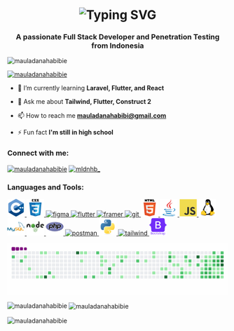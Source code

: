 <h1 align="center"><img src="https://readme-typing-svg.demolab.com?font=Fira+Code&size=30&pause=1000&center=true&vCenter=true&width=800&lines=Hi+%F0%9F%91%8B%2C+I'm+Mauladana+Habibie;Full+Stack+Developer+and+Penetration+Testing;Thanks+for+visiting+my+Github+account" alt="Typing SVG" /></h1>
<h3 align="center">A passionate Full Stack Developer and Penetration Testing from Indonesia</h3>
<p align="left"> <img src="https://komarev.com/ghpvc/?username=mauladanahabibie&label=Profile%20views&color=0e75b6&style=flat" alt="mauladanahabibie" /> </p>

<p align="left"> <a href="https://github.com/ryo-ma/github-profile-trophy"><img src="https://github-profile-trophy.vercel.app/?username=mauladanahabibie" alt="mauladanahabibie" /></a> </p>

- 🌱 I’m currently learning **Laravel, Flutter, and React**

- 💬 Ask me about **Tailwind, Flutter, Construct 2**

- 📫 How to reach me **mauladanahabibi@gmail.com**

- ⚡ Fun fact **I'm still in high school**

<h3 align="left">Connect with me:</h3>
<p align="left">
<a href="https://linkedin.com/in/mauladanahabibie" target="blank"><img align="center" src="https://raw.githubusercontent.com/rahuldkjain/github-profile-readme-generator/master/src/images/icons/Social/linked-in-alt.svg" alt="mauladanahabibie" height="30" width="40" /></a>
<a href="https://instagram.com/mldnhb_" target="blank"><img align="center" src="https://raw.githubusercontent.com/rahuldkjain/github-profile-readme-generator/master/src/images/icons/Social/instagram.svg" alt="mldnhb_" height="30" width="40" /></a>
</p>

<h3 align="left">Languages and Tools:</h3>
<p align="left"> <a href="https://www.w3schools.com/cpp/" target="_blank" rel="noreferrer"> <img src="https://raw.githubusercontent.com/devicons/devicon/master/icons/cplusplus/cplusplus-original.svg" alt="cplusplus" width="40" height="40"/> </a> <a href="https://www.w3schools.com/css/" target="_blank" rel="noreferrer"> <img src="https://raw.githubusercontent.com/devicons/devicon/master/icons/css3/css3-original-wordmark.svg" alt="css3" width="40" height="40"/> </a> <a href="https://www.figma.com/" target="_blank" rel="noreferrer"> <img src="https://www.vectorlogo.zone/logos/figma/figma-icon.svg" alt="figma" width="40" height="40"/> </a> <a href="https://flutter.dev" target="_blank" rel="noreferrer"> <img src="https://www.vectorlogo.zone/logos/flutterio/flutterio-icon.svg" alt="flutter" width="40" height="40"/> </a> <a href="https://www.framer.com/" target="_blank" rel="noreferrer"> <img src="https://www.vectorlogo.zone/logos/framer/framer-icon.svg" alt="framer" width="40" height="40"/> </a> <a href="https://git-scm.com/" target="_blank" rel="noreferrer"> <img src="https://www.vectorlogo.zone/logos/git-scm/git-scm-icon.svg" alt="git" width="40" height="40"/> </a> <a href="https://www.w3.org/html/" target="_blank" rel="noreferrer"> <img src="https://raw.githubusercontent.com/devicons/devicon/master/icons/html5/html5-original-wordmark.svg" alt="html5" width="40" height="40"/> </a> <a href="https://www.java.com" target="_blank" rel="noreferrer"> <img src="https://raw.githubusercontent.com/devicons/devicon/master/icons/java/java-original.svg" alt="java" width="40" height="40"/> </a> <a href="https://developer.mozilla.org/en-US/docs/Web/JavaScript" target="_blank" rel="noreferrer"> <img src="https://raw.githubusercontent.com/devicons/devicon/master/icons/javascript/javascript-original.svg" alt="javascript" width="40" height="40"/> </a> <a href="https://www.linux.org/" target="_blank" rel="noreferrer"> <img src="https://raw.githubusercontent.com/devicons/devicon/master/icons/linux/linux-original.svg" alt="linux" width="40" height="40"/> </a> <a href="https://www.mysql.com/" target="_blank" rel="noreferrer"> <img src="https://raw.githubusercontent.com/devicons/devicon/master/icons/mysql/mysql-original-wordmark.svg" alt="mysql" width="40" height="40"/> </a> <a href="https://nodejs.org" target="_blank" rel="noreferrer"> <img src="https://raw.githubusercontent.com/devicons/devicon/master/icons/nodejs/nodejs-original-wordmark.svg" alt="nodejs" width="40" height="40"/> </a> <a href="https://www.php.net" target="_blank" rel="noreferrer"> <img src="https://raw.githubusercontent.com/devicons/devicon/master/icons/php/php-original.svg" alt="php" width="40" height="40"/> </a> </a> <a href="https://postman.com" target="_blank" rel="noreferrer"> <img src="https://www.vectorlogo.zone/logos/getpostman/getpostman-icon.svg" alt="postman" width="40" height="40"/> </a> <a href="https://www.python.org" target="_blank" rel="noreferrer"> <img src="https://raw.githubusercontent.com/devicons/devicon/master/icons/python/python-original.svg" alt="python" width="40" height="40"/> </a> </a> <a href="https://tailwindcss.com/" target="_blank" rel="noreferrer"> <img src="https://www.vectorlogo.zone/logos/tailwindcss/tailwindcss-icon.svg" alt="tailwind" width="40" height="40"/> </a> <a href="https://getbootstrap.com" target="_blank" rel="noreferrer"> <img src="https://raw.githubusercontent.com/devicons/devicon/master/icons/bootstrap/bootstrap-plain-wordmark.svg" alt="bootstrap" width="40" height="40"/> </a></p>

![snake gif](https://github.com/mauladanahabibie/mauladanahabibie/blob/output/github-contribution-grid-snake.gif)

<p><img align="left" src="https://github-readme-stats.vercel.app/api/top-langs?username=mauladanahabibie&show_icons=true&locale=en&layout=compact" alt="mauladanahabibie" /></p>

<p>&nbsp;<img align="center" src="https://github-readme-stats.vercel.app/api?username=mauladanahabibie&show_icons=true&locale=en" alt="mauladanahabibie" /></p>

<p><img align="center" src="https://github-readme-streak-stats.herokuapp.com/?user=mauladanahabibie&" alt="mauladanahabibie" /></p>
